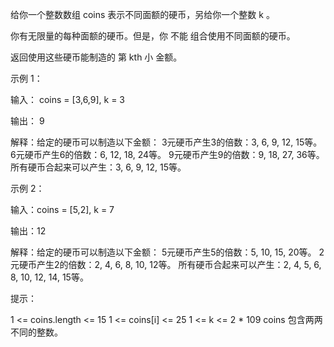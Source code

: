 给你一个整数数组 coins 表示不同面额的硬币，另给你一个整数 k 。

你有无限量的每种面额的硬币。但是，你 不能 组合使用不同面额的硬币。

返回使用这些硬币能制造的 第 kth 小 金额。

示例 1：

输入： coins = [3,6,9], k = 3

输出： 9

解释：给定的硬币可以制造以下金额：
3元硬币产生3的倍数：3, 6, 9, 12, 15等。
6元硬币产生6的倍数：6, 12, 18, 24等。
9元硬币产生9的倍数：9, 18, 27, 36等。
所有硬币合起来可以产生：3, 6, 9, 12, 15等。

示例 2：

输入：coins = [5,2], k = 7

输出：12

解释：给定的硬币可以制造以下金额：
5元硬币产生5的倍数：5, 10, 15, 20等。
2元硬币产生2的倍数：2, 4, 6, 8, 10, 12等。
所有硬币合起来可以产生：2, 4, 5, 6, 8, 10, 12, 14, 15等。

提示：

1 <= coins.length <= 15
1 <= coins[i] <= 25
1 <= k <= 2 * 109
coins 包含两两不同的整数。
